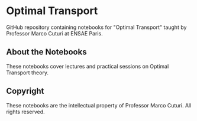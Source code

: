 # Optimal Transport
GitHub repository containing notebooks for "Optimal Transport" taught by Professor Marco Cuturi at ENSAE Paris.

## About the Notebooks

These notebooks cover lectures and practical sessions on Optimal Transport theory.

## Copyright

These notebooks are the intellectual property of Professor Marco Cuturi. All rights reserved.
